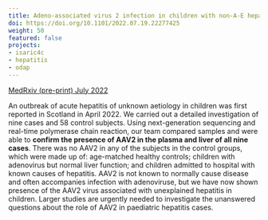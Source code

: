 ```yaml
---
title: Adeno-associated virus 2 infection in children with non-A-E hepatitis
doi: https://doi.org/10.1101/2022.07.19.22277425
weight: 50
featured: false
projects:
- isaric4c
- hepatitis
- odap
---
```


[MedRxiv (pre-print) July 2022]({{page.doi}})

An outbreak of acute hepatitis of unknown aetiology in children was first reported in Scotland in April 2022. We carried out a detailed investigation of nine cases and 58 control subjects. Using next-generation sequencing and real-time polymerase chain reaction, our team compared samples and were able to **confirm the presence of AAV2 in the plasma and liver of all nine cases**. There was no AAV2 in any of the subjects in the control groups, which were made up of: age-matched healthy controls; children with adenovirus but normal liver function; and children admitted to hospital with known causes of hepatitis. AAV2 is not known to normally cause disease and often accompanies infection with adenoviruse, but we have now shown presence of the AAV2 virus associated with unexplained hepatitis in children. Larger studies are urgently needed to investigate the unanswered questions about the role of AAV2 in paediatric hepatitis cases.
